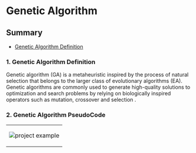 # Genetic Algorithm

## Summary
* [Genetic Algorithm Definition](#genetic-algorithm-definition)

### 1. Genetic Algorithm Definition

Genetic algorithm (GA) is a metaheuristic inspired by the process of natural selection that belongs to the larger class of evolutionary 
algorithms (EA). Genetic algorithms are commonly used to generate high-quality solutions to optimization and search problems by relying 
on biologically inspired operators such as mutation, crossover and selection .

### 2. Genetic Algorithm PseudoCode

<table>
<tr>
<td width="100%">
          <p align="center">
             <img src="https://user-images.githubusercontent.com/85403056/237043125-dfbafd11-d1f0-40ff-b0e8-7e65666bdd09.png" alt="project example"/>
            </p>
 </td>
</tr>
